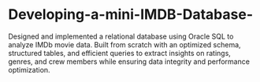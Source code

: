 # Developing-a-mini-IMDB-Database-
Designed and implemented a relational database using Oracle SQL to analyze IMDb movie data. Built from scratch with an optimized schema, structured tables, and efficient queries to extract insights on ratings, genres, and crew members while ensuring data integrity and performance optimization.
